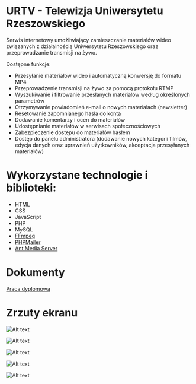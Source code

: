 



# URTV - Telewizja Uniwersytetu Rzeszowskiego

Serwis internetowy umożliwiający zamieszczanie materiałów wideo związanych z działalnością Uniwersytetu Rzeszowskiego oraz przeprowadzanie transmisji na żywo.

Dostępne funkcje:

- Przesyłanie materiałów wideo i automatyczną konwersję do formatu MP4
- Przeprowadzenie transmisji na żywo za pomocą protokołu RTMP
- Wyszukiwanie i filtrowanie przesłanych materiałów według określonych parametrów
- Otrzymywanie powiadomień e-mail o nowych materiałach (newsletter)
- Resetowanie zapomnianego hasła do konta
- Dodawanie komentarzy i ocen do materiałów
- Udostępnianie materiałów w serwisach społecznościowych
- Zabezpieczenie dostępu do materiałów hasłem
- Dostęp do panelu administratora (dodawanie nowych kategorii filmów, edycja danych oraz uprawnień użytkowników, akceptacja przesyłanych materiałów)

# Wykorzystane technologie i biblioteki:

- HTML
- CSS
- JavaScript
- PHP
- MySQL
- [FFmpeg](https://github.com/olaferlandsen/ffmpeg-php-class)
- [PHPMailer](https://github.com/PHPMailer/PHPMailer)
- [Ant Media Server](https://github.com/ant-media/Ant-Media-Server)

# Dokumenty

[Praca dyplomowa](/Praca_dyplomowa.pdf)

# Zrzuty ekranu

![Alt text](/screenshots/1.png?raw=true "Optional Title")

![Alt text](/screenshots/2.png?raw=true "Optional Title")

![Alt text](/screenshots/3.png?raw=true "Optional Title")

![Alt text](/screenshots/4.png?raw=true "Optional Title")

![Alt text](/screenshots/5.png?raw=true "Optional Title")
